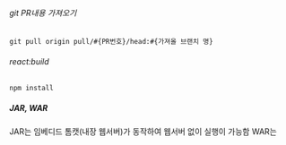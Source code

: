 ###### git PR내용 가져오기
```
git pull origin pull/#{PR번호}/head:#{가져올 브랜치 명}
```
###### react:build
```
npm install
```

##### JAR, WAR

JAR는 임베디드 톰캣(내장 웹서버)가 동작하여 웹서버 없이 실행이 가능함
WAR는 